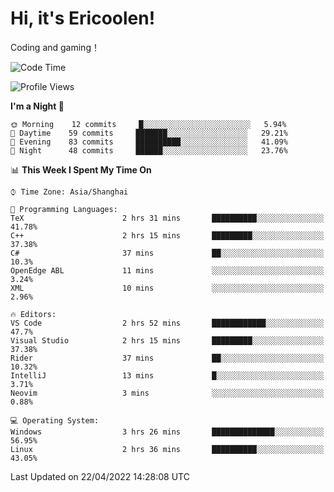 # Hi, it's Ericoolen!
Coding and gaming！

<!--START_SECTION:waka-->
![Code Time](http://img.shields.io/badge/Code%20Time-212%20hrs%204%20mins-blue)

![Profile Views](http://img.shields.io/badge/Profile%20Views-2-blue)

**I'm a Night 🦉** 

```text
🌞 Morning    12 commits     █░░░░░░░░░░░░░░░░░░░░░░░░   5.94% 
🌆 Daytime    59 commits     ███████░░░░░░░░░░░░░░░░░░   29.21% 
🌃 Evening    83 commits     ██████████░░░░░░░░░░░░░░░   41.09% 
🌙 Night      48 commits     ██████░░░░░░░░░░░░░░░░░░░   23.76%

```


📊 **This Week I Spent My Time On** 

```text
⌚︎ Time Zone: Asia/Shanghai

💬 Programming Languages: 
TeX                      2 hrs 31 mins       ██████████░░░░░░░░░░░░░░░   41.78% 
C++                      2 hrs 15 mins       █████████░░░░░░░░░░░░░░░░   37.38% 
C#                       37 mins             ██░░░░░░░░░░░░░░░░░░░░░░░   10.3% 
OpenEdge ABL             11 mins             ░░░░░░░░░░░░░░░░░░░░░░░░░   3.24% 
XML                      10 mins             ░░░░░░░░░░░░░░░░░░░░░░░░░   2.96%

🔥 Editors: 
VS Code                  2 hrs 52 mins       ████████████░░░░░░░░░░░░░   47.7% 
Visual Studio            2 hrs 15 mins       █████████░░░░░░░░░░░░░░░░   37.38% 
Rider                    37 mins             ██░░░░░░░░░░░░░░░░░░░░░░░   10.32% 
IntelliJ                 13 mins             █░░░░░░░░░░░░░░░░░░░░░░░░   3.71% 
Neovim                   3 mins              ░░░░░░░░░░░░░░░░░░░░░░░░░   0.88%

💻 Operating System: 
Windows                  3 hrs 26 mins       ██████████████░░░░░░░░░░░   56.95% 
Linux                    2 hrs 36 mins       ██████████░░░░░░░░░░░░░░░   43.05%

```


 Last Updated on 22/04/2022 14:28:08 UTC
<!--END_SECTION:waka-->

